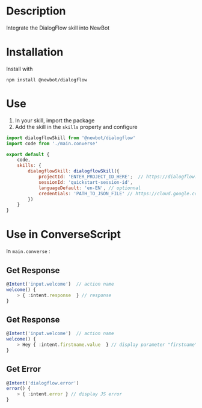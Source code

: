 # Description

Integrate the DialogFlow skill into NewBot

# Installation

Install with

`npm install @newbot/dialogflow`

# Use

1. In your skill, import the package
2. Add the skill in the `skills` property and configure

```js
import dialogflowSkill from '@newbot/dialogflow'
import code from './main.converse'

export default {
    code,
    skills: {
        dialogflowSkill: dialogflowSkill({
            projectId: 'ENTER_PROJECT_ID_HERE';  // https://dialogflow.com/docs/agents#settings,
            sessionId: 'quickstart-session-id',
            languageDefault: 'en-EN', // optionnal
            credentials: 'PATH_TO_JSON_FILE' // https://cloud.google.com/docs/authentication/production
        })
    }
} 
```

# Use in ConverseScript

In `main.converse` : 

## Get Response

```ts
@Intent('input.welcome')  // action name
welcome() {
    > { :intent.response  } // response
} 
```

## Get Response

```ts
@Intent('input.welcome')  // action name
welcome() {
    > Hey { :intent.firstname.value  } // display parameter "firstname"
} 
```

## Get Error

```ts
@Intent('dialogflow.error')
error() {
    > { :intent.error } // display JS error
}
```